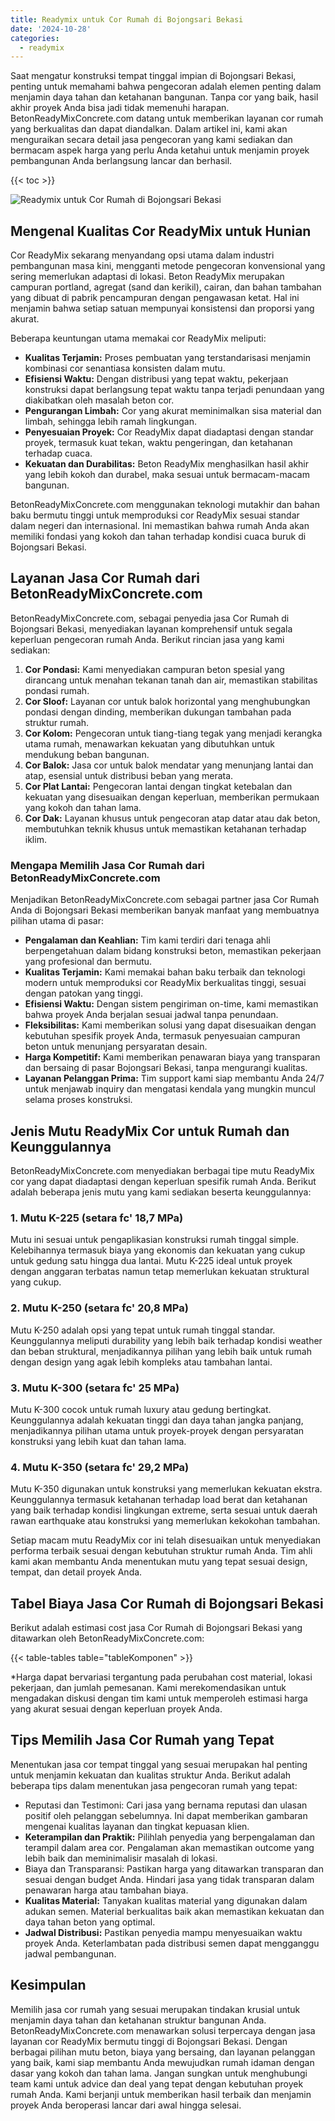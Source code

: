 ```yaml
---
title: Readymix untuk Cor Rumah di Bojongsari Bekasi
date: '2024-10-28'
categories:
  - readymix
---
```


Saat mengatur konstruksi tempat tinggal impian di Bojongsari Bekasi, penting untuk memahami bahwa pengecoran adalah elemen penting dalam menjamin daya tahan dan ketahanan bangunan. Tanpa cor yang baik, hasil akhir proyek Anda bisa jadi tidak memenuhi harapan. BetonReadyMixConcrete.com datang untuk memberikan layanan cor rumah yang berkualitas dan dapat diandalkan. Dalam artikel ini, kami akan menguraikan secara detail jasa pengecoran yang kami sediakan dan bermacam aspek harga yang perlu Anda ketahui untuk menjamin proyek pembangunan Anda berlangsung lancar dan berhasil.

{{< toc >}}

![Readymix untuk Cor Rumah di Bojongsari Bekasi](https://betoncor8.github.io/cor/harga-beton-readymix-concrete%20(14).png)

## Mengenal Kualitas Cor ReadyMix untuk Hunian

Cor ReadyMix sekarang menyandang opsi utama dalam industri pembangunan masa kini, mengganti metode pengecoran konvensional yang sering memerlukan adaptasi di lokasi. Beton ReadyMix merupakan campuran portland, agregat (sand dan kerikil), cairan, dan bahan tambahan yang dibuat di pabrik pencampuran dengan pengawasan ketat. Hal ini menjamin bahwa setiap satuan mempunyai konsistensi dan proporsi yang akurat.

Beberapa keuntungan utama memakai cor ReadyMix meliputi:

- **Kualitas Terjamin:** Proses pembuatan yang terstandarisasi menjamin kombinasi cor senantiasa konsisten dalam mutu.
- **Efisiensi Waktu:** Dengan distribusi yang tepat waktu, pekerjaan konstruksi dapat berlangsung tepat waktu tanpa terjadi penundaan yang diakibatkan oleh masalah beton cor.
- **Pengurangan Limbah:** Cor yang akurat meminimalkan sisa material dan limbah, sehingga lebih ramah lingkungan.
- **Penyesuaian Proyek:** Cor ReadyMix dapat diadaptasi dengan standar proyek, termasuk kuat tekan, waktu pengeringan, dan ketahanan terhadap cuaca.
- **Kekuatan dan Durabilitas:** Beton ReadyMix menghasilkan hasil akhir yang lebih kokoh dan durabel, maka sesuai untuk bermacam-macam bangunan.

BetonReadyMixConcrete.com menggunakan teknologi mutakhir dan bahan baku bermutu tinggi untuk memproduksi cor ReadyMix sesuai standar dalam negeri dan internasional. Ini memastikan bahwa rumah Anda akan memiliki fondasi yang kokoh dan tahan terhadap kondisi cuaca buruk di Bojongsari Bekasi.

## Layanan Jasa Cor Rumah dari BetonReadyMixConcrete.com

BetonReadyMixConcrete.com, sebagai penyedia jasa Cor Rumah di Bojongsari Bekasi, menyediakan layanan komprehensif untuk segala keperluan pengecoran rumah Anda. Berikut rincian jasa yang kami sediakan:

1. **Cor Pondasi:** Kami menyediakan campuran beton spesial yang dirancang untuk menahan tekanan tanah dan air, memastikan stabilitas pondasi rumah.
2. **Cor Sloof:** Layanan cor untuk balok horizontal yang menghubungkan pondasi dengan dinding, memberikan dukungan tambahan pada struktur rumah.
3. **Cor Kolom:** Pengecoran untuk tiang-tiang tegak yang menjadi kerangka utama rumah, menawarkan kekuatan yang dibutuhkan untuk mendukung beban bangunan.
4. **Cor Balok:** Jasa cor untuk balok mendatar yang menunjang lantai dan atap, esensial untuk distribusi beban yang merata.
5. **Cor Plat Lantai:** Pengecoran lantai dengan tingkat ketebalan dan kekuatan yang disesuaikan dengan keperluan, memberikan permukaan yang kokoh dan tahan lama.
6. **Cor Dak:** Layanan khusus untuk pengecoran atap datar atau dak beton, membutuhkan teknik khusus untuk memastikan ketahanan terhadap iklim.

### Mengapa Memilih Jasa Cor Rumah dari BetonReadyMixConcrete.com

Menjadikan BetonReadyMixConcrete.com sebagai partner jasa Cor Rumah Anda di Bojongsari Bekasi memberikan banyak manfaat yang membuatnya pilihan utama di pasar:

- **Pengalaman dan Keahlian:** Tim kami terdiri dari tenaga ahli berpengetahuan dalam bidang konstruksi beton, memastikan pekerjaan yang profesional dan bermutu.
- **Kualitas Terjamin:** Kami memakai bahan baku terbaik dan teknologi modern untuk memproduksi cor ReadyMix berkualitas tinggi, sesuai dengan patokan yang tinggi.
- **Efisiensi Waktu:** Dengan sistem pengiriman on-time, kami memastikan bahwa proyek Anda berjalan sesuai jadwal tanpa penundaan.
- **Fleksibilitas:** Kami memberikan solusi yang dapat disesuaikan dengan kebutuhan spesifik proyek Anda, termasuk penyesuaian campuran beton untuk menunjang persyaratan desain.
- **Harga Kompetitif:** Kami memberikan penawaran biaya yang transparan dan bersaing di pasar Bojongsari Bekasi, tanpa mengurangi kualitas.
- **Layanan Pelanggan Prima:** Tim support kami siap membantu Anda 24/7 untuk menjawab inquiry dan mengatasi kendala yang mungkin muncul selama proses konstruksi.

## Jenis Mutu ReadyMix Cor untuk Rumah dan Keunggulannya

BetonReadyMixConcrete.com menyediakan berbagai tipe mutu ReadyMix cor yang dapat diadaptasi dengan keperluan spesifik rumah Anda. Berikut adalah beberapa jenis mutu yang kami sediakan beserta keunggulannya:

### 1\. Mutu K-225 (setara fc' 18,7 MPa)

Mutu ini sesuai untuk pengaplikasian konstruksi rumah tinggal simple. Kelebihannya termasuk biaya yang ekonomis dan kekuatan yang cukup untuk gedung satu hingga dua lantai. Mutu K-225 ideal untuk proyek dengan anggaran terbatas namun tetap memerlukan kekuatan struktural yang cukup.

### 2\. Mutu K-250 (setara fc' 20,8 MPa)

Mutu K-250 adalah opsi yang tepat untuk rumah tinggal standar. Keunggulannya meliputi durability yang lebih baik terhadap kondisi weather dan beban struktural, menjadikannya pilihan yang lebih baik untuk rumah dengan design yang agak lebih kompleks atau tambahan lantai.

### 3\. Mutu K-300 (setara fc' 25 MPa)

Mutu K-300 cocok untuk rumah luxury atau gedung bertingkat. Keunggulannya adalah kekuatan tinggi dan daya tahan jangka panjang, menjadikannya pilihan utama untuk proyek-proyek dengan persyaratan konstruksi yang lebih kuat dan tahan lama.

### 4\. Mutu K-350 (setara fc' 29,2 MPa)

Mutu K-350 digunakan untuk konstruksi yang memerlukan kekuatan ekstra. Keunggulannya termasuk ketahanan terhadap load berat dan ketahanan yang baik terhadap kondisi lingkungan extreme, serta sesuai untuk daerah rawan earthquake atau konstruksi yang memerlukan kekokohan tambahan.

Setiap macam mutu ReadyMix cor ini telah disesuaikan untuk menyediakan performa terbaik sesuai dengan kebutuhan struktur rumah Anda. Tim ahli kami akan membantu Anda menentukan mutu yang tepat sesuai design, tempat, dan detail proyek Anda.

## Tabel Biaya Jasa Cor Rumah di Bojongsari Bekasi

Berikut adalah estimasi cost jasa Cor Rumah di Bojongsari Bekasi yang ditawarkan oleh BetonReadyMixConcrete.com:

{{< table-tables table="tableKomponen" >}}

\*Harga dapat bervariasi tergantung pada perubahan cost material, lokasi pekerjaan, dan jumlah pemesanan. Kami merekomendasikan untuk mengadakan diskusi dengan tim kami untuk memperoleh estimasi harga yang akurat sesuai dengan keperluan proyek Anda.

## Tips Memilih Jasa Cor Rumah yang Tepat

Menentukan jasa cor tempat tinggal yang sesuai merupakan hal penting untuk menjamin kekuatan dan kualitas struktur Anda. Berikut adalah beberapa tips dalam menentukan jasa pengecoran rumah yang tepat:

- Reputasi dan Testimoni: Cari jasa yang bernama reputasi dan ulasan positif oleh pelanggan sebelumnya. Ini dapat memberikan gambaran mengenai kualitas layanan dan tingkat kepuasan klien.
- **Keterampilan dan Praktik:** Pilihlah penyedia yang berpengalaman dan terampil dalam area cor. Pengalaman akan memastikan outcome yang lebih baik dan meminimalisir masalah di lokasi.
- Biaya dan Transparansi: Pastikan harga yang ditawarkan transparan dan sesuai dengan budget Anda. Hindari jasa yang tidak transparan dalam penawaran harga atau tambahan biaya.
- **Kualitas Material:** Tanyakan kualitas material yang digunakan dalam adukan semen. Material berkualitas baik akan memastikan kekuatan dan daya tahan beton yang optimal.
- **Jadwal Distribusi:** Pastikan penyedia mampu menyesuaikan waktu proyek Anda. Keterlambatan pada distribusi semen dapat mengganggu jadwal pembangunan.

## Kesimpulan

Memilih jasa cor rumah yang sesuai merupakan tindakan krusial untuk menjamin daya tahan dan ketahanan struktur bangunan Anda. BetonReadyMixConcrete.com menawarkan solusi terpercaya dengan jasa layanan cor ReadyMix bermutu tinggi di Bojongsari Bekasi. Dengan berbagai pilihan mutu beton, biaya yang bersaing, dan layanan pelanggan yang baik, kami siap membantu Anda mewujudkan rumah idaman dengan dasar yang kokoh dan tahan lama. Jangan sungkan untuk menghubungi team kami untuk advice dan deal yang tepat dengan kebutuhan proyek rumah Anda. Kami berjanji untuk memberikan hasil terbaik dan menjamin proyek Anda beroperasi lancar dari awal hingga selesai.
